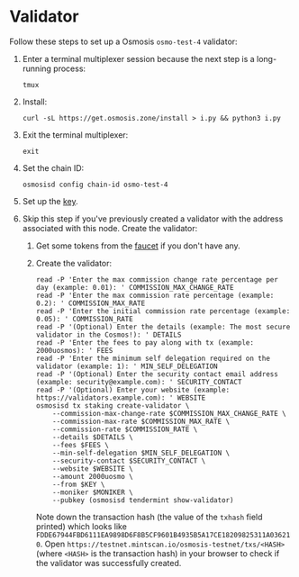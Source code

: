 # Validator

Follow these steps to set up a Osmosis `osmo-test-4` validator:
1. Enter a terminal multiplexer session because the next step is a long-running process:

    ```shell
    tmux
    ```
2. Install:

    ```shell
    curl -sL https://get.osmosis.zone/install > i.py && python3 i.py
    ```
3. Exit the terminal multiplexer:

    ```shell
    exit
    ```   
4. Set the chain ID:

    ```shell
    osmosisd config chain-id osmo-test-4
    ```
5. Set up the [key](../../../key.md).
6. Skip this step if you've previously created a validator with the address associated with this node. Create the validator:
   1. Get some tokens from the [faucet](https://faucet.osmosis.zone/#/) if you don't have any.
   2. Create the validator:

      ```shell
      read -P 'Enter the max commission change rate percentage per day (example: 0.01): ' COMMISSION_MAX_CHANGE_RATE
      read -P 'Enter the max commission rate percentage (example: 0.2): ' COMMISSION_MAX_RATE
      read -P 'Enter the initial commission rate percentage (example: 0.05): ' COMMISSION_RATE
      read -P '(Optional) Enter the details (example: The most secure validator in the Cosmos!): ' DETAILS
      read -P 'Enter the fees to pay along with tx (example: 2000uosmos): ' FEES
      read -P 'Enter the minimum self delegation required on the validator (example: 1): ' MIN_SELF_DELEGATION
      read -P '(Optional) Enter the security contact email address (example: security@example.com): ' SECURITY_CONTACT
      read -P '(Optional) Enter your website (example: https://validators.example.com): ' WEBSITE
      osmosisd tx staking create-validator \
          --commission-max-change-rate $COMMISSION_MAX_CHANGE_RATE \
          --commission-max-rate $COMMISSION_MAX_RATE \
          --commission-rate $COMMISSION_RATE \
          --details $DETAILS \
          --fees $FEES \
          --min-self-delegation $MIN_SELF_DELEGATION \
          --security-contact $SECURITY_CONTACT \
          --website $WEBSITE \
          --amount 2000uosmo \
          --from $KEY \
          --moniker $MONIKER \
          --pubkey (osmosisd tendermint show-validator)
      ```

      Note down the transaction hash (the value of the `txhash` field printed) which looks like `FDDE67944FBD6111EA9898D6F8B5CF9601B4935B5A17CE18209825311A036210`. Open `https://testnet.mintscan.io/osmosis-testnet/txs/<HASH>` (where `<HASH>` is the transaction hash) in your browser to check if the validator was successfully created.
